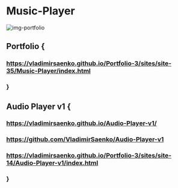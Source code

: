 # Music-Player
 
![img-portfolio](https://user-images.githubusercontent.com/56477695/139586395-d7c06f4e-d368-494b-8132-edf0560c2903.jpg)

## Portfolio { 

### https://vladimirsaenko.github.io/Portfolio-3/sites/site-35/Music-Player/index.html

### }

## Audio Player v1 {

### https://vladimirsaenko.github.io/Audio-Player-v1/

### https://github.com/VladimirSaenko/Audio-Player-v1

### https://vladimirsaenko.github.io/Portfolio-3/sites/site-14/Audio-Player-v1/index.html

### }
